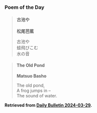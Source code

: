 ### Poem of the Day

> #### 古池や
> **松尾芭蕉**
>
> 古池や  
> 蛙飛びこむ  
> 水の音

> #### The Old Pond
> **Matsuo Basho**
>
> The old pond,  
> A frog jumps in –  
> The sound of water.

**Retrieved from [Daily Bulletin 2024-03-29](https://albertttan.github.io/daily-bulletin/2024-03-29.html).**